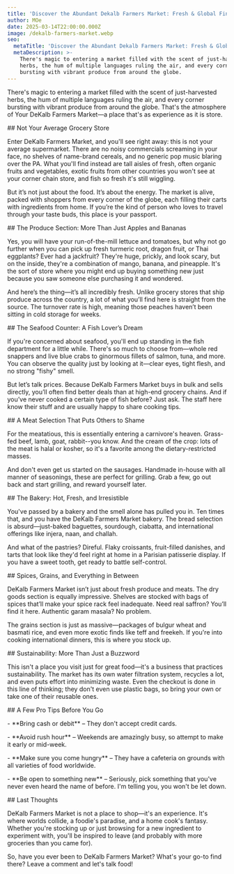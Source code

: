 ```yaml
---
title: 'Discover the Abundant Dekalb Farmers Market: Fresh & Global Finds'
author: MOe
date: 2025-03-14T22:00:00.000Z
image: /dekalb-farmers-market.webp
seo:
  metaTitle: 'Discover the Abundant Dekalb Farmers Market: Fresh & Global Finds'
  metaDescription: >-
    There's magic to entering a market filled with the scent of just-harvested
    herbs, the hum of multiple languages ruling the air, and every corner
    bursting with vibrant produce from around the globe.
---
```


There's magic to entering a market filled with the scent of just-harvested herbs, the hum of multiple languages ruling the air, and every corner bursting with vibrant produce from around the globe. That's the atmosphere of Your DeKalb Farmers Market—a place that's as experience as it is store.

\## Not Your Average Grocery Store

Enter DeKalb Farmers Market, and you'll see right away: this is not your average supermarket. There are no noisy commercials screaming in your face, no shelves of name-brand cereals, and no generic pop music blaring over the PA. What you'll find instead are tall aisles of fresh, often organic fruits and vegetables, exotic fruits from other countries you won't see at your corner chain store, and fish so fresh it's still wiggling.

But it’s not just about the food. It’s about the energy. The market is alive, packed with shoppers from every corner of the globe, each filling their carts with ingredients from home. If you’re the kind of person who loves to travel through your taste buds, this place is your passport.

\## The Produce Section: More Than Just Apples and Bananas

Yes, you will have your run-of-the-mill lettuce and tomatoes, but why not go further when you can pick up fresh turmeric root, dragon fruit, or Thai eggplants? Ever had a jackfruit? They're huge, prickly, and look scary, but on the inside, they're a combination of mango, banana, and pineapple. It's the sort of store where you might end up buying something new just because you saw someone else purchasing it and wondered.

And here’s the thing—it’s all incredibly fresh. Unlike grocery stores that ship produce across the country, a lot of what you’ll find here is straight from the source. The turnover rate is high, meaning those peaches haven’t been sitting in cold storage for weeks.

\## The Seafood Counter: A Fish Lover’s Dream

If you're concerned about seafood, you'll end up standing in the fish department for a little while. There's so much to choose from—whole red snappers and live blue crabs to ginormous fillets of salmon, tuna, and more. You can observe the quality just by looking at it—clear eyes, tight flesh, and no strong "fishy" smell.

But let’s talk prices. Because DeKalb Farmers Market buys in bulk and sells directly, you’ll often find better deals than at high-end grocery chains. And if you’ve never cooked a certain type of fish before? Just ask. The staff here know their stuff and are usually happy to share cooking tips.

\## A Meat Selection That Puts Others to Shame

For the meatatious, this is essentially entering a carnivore's heaven. Grass-fed beef, lamb, goat, rabbit--you know. And the cream of the crop: lots of the meat is halal or kosher, so it's a favorite among the dietary-restricted masses.

And don't even get us started on the sausages. Handmade in-house with all manner of seasonings, these are perfect for grilling. Grab a few, go out back and start grilling, and reward yourself later.

\## The Bakery: Hot, Fresh, and Irresistible

You've passed by a bakery and the smell alone has pulled you in. Ten times that, and you have the DeKalb Farmers Market bakery. The bread selection is absurd—just-baked baguettes, sourdough, ciabatta, and international offerings like injera, naan, and challah.

And what of the pastries? Direful. Flaky croissants, fruit-filled danishes, and tarts that look like they'd feel right at home in a Parisian patisserie display. If you have a sweet tooth, get ready to battle self-control.

\## Spices, Grains, and Everything in Between

DeKalb Farmers Market isn’t just about fresh produce and meats. The dry goods section is equally impressive. Shelves are stocked with bags of spices that’ll make your spice rack feel inadequate. Need real saffron? You’ll find it here. Authentic garam masala? No problem.

The grains section is just as massive—packages of bulgur wheat and basmati rice, and even more exotic finds like teff and freekeh. If you're into cooking international dinners, this is where you stock up.

\## Sustainability: More Than Just a Buzzword

This isn't a place you visit just for great food—it's a business that practices sustainability. The market has its own water filtration system, recycles a lot, and even puts effort into minimizing waste. Even the checkout is done in this line of thinking; they don't even use plastic bags, so bring your own or take one of their reusable ones.

\## A Few Pro Tips Before You Go

\- \*\*Bring cash or debit\*\* – They don't accept credit cards.

\- \*\*Avoid rush hour\*\* – Weekends are amazingly busy, so attempt to make it early or mid-week.

\- \*\*Make sure you come hungry\*\* – They have a cafeteria on grounds with all varieties of food worldwide.

\- \*\*Be open to something new\*\* – Seriously, pick something that you've never even heard the name of before. I'm telling you, you won't be let down.

\## Last Thoughts

DeKalb Farmers Market is not a place to shop—it's an experience. It's where worlds collide, a foodie's paradise, and a home cook's fantasy. Whether you're stocking up or just browsing for a new ingredient to experiment with, you'll be inspired to leave (and probably with more groceries than you came for).

So, have you ever been to DeKalb Farmers Market? What's your go-to find there? Leave a comment and let's talk food!
